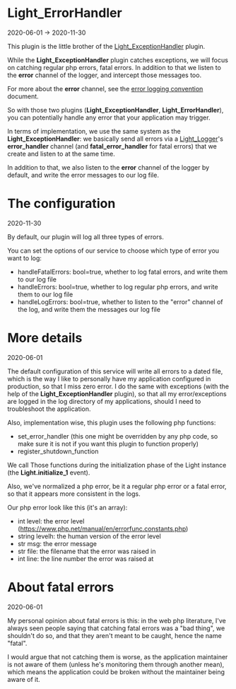 Light_ErrorHandler
===========
2020-06-01 -> 2020-11-30


This plugin is the little brother of the [Light_ExceptionHandler](https://github.com/lingtalfi/Light_ExceptionHandler/) plugin.


While the **Light_ExceptionHandler** plugin catches exceptions, we will focus on catching regular php errors, fatal errors.
In addition to that we listen to the **error** channel of the logger, and intercept those messages too.

For more about the **error** channel, see the [error logging convention](https://github.com/lingtalfi/TheBar/blob/master/discussions/error-logging-convention.md) document.


So with those two plugins (**Light_ExceptionHandler**, **Light_ErrorHandler**), you can potentially handle any error 
that your application may trigger.



In terms of implementation, we use the same system as the **Light_ExceptionHandler**: we basically send all errors
via a [Light_Logger](https://github.com/lingtalfi/Light_Logger)'s **error_handler** channel (and **fatal_error_handler** for
fatal errors) that we create and listen to at the same time.

In addition to that, we also listen to the **error** channel of the logger by default, and write the error messages to our log file. 




The configuration
==========
2020-11-30


By default, our plugin will log all three types of errors.

You can set the options of our service to choose which type of error you want to log:

- handleFatalErrors: bool=true, whether to log fatal errors, and write them to our log file
- handleErrors: bool=true, whether to log regular php errors, and write them to our log file
- handleLogErrors: bool=true, whether to listen to the "error" channel of the log, and write them the messages our log file








More details
=========
2020-06-01


The default configuration of this service will write all errors to a dated file, which is the way I like to personally have my application
configured in production, so that I miss zero error. I do the same with exceptions (with the help of the **Light_ExceptionHandler** plugin), so that
all my error/exceptions are logged in the log directory of my applications, should I need to troubleshoot the application.




Also, implementation wise, this plugin uses the following php functions:


- set_error_handler     (this one might be overridden by any php code, so make sure it is not if you want this plugin to function properly)
- register_shutdown_function



We call Those functions during the initialization phase of the Light instance (the **Light.initialize_1** event).



Also, we've normalized a php error, be it a regular php error or a fatal error, so that it appears more consistent in the logs.

Our php error look like this (it's an array):

- int level: the error level (https://www.php.net/manual/en/errorfunc.constants.php)
- string levelh: the human version of the error level 
- str msg: the error message
- str file: the filename that the error was raised in
- int line: the line number the error was raised at
 




About fatal errors
===========
2020-06-01

My personal opinion about fatal errors is this:
in the web php literature, I've always seen people saying that catching fatal errors was a "bad thing",
we shouldn't do so, and that they aren't meant to be caught, hence the name "fatal".


I would argue that not catching them is worse, as the application maintainer is not aware of them (unless he's monitoring
them through another mean), which means the application could be broken without the maintainer being aware of it.











